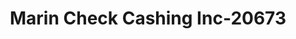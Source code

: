 ---
f_zip-code: 94945
f_state-code: CA
title: Marin Check Cashing Inc-20673
f_phone: 415-898-1795
f_city-only: Novato
f_address: 926 Grant Ave Novato
f_location-unique-id: '20673'
slug: marin-check-cashing-inc-20673
updated-on: '2024-05-30T13:46:58.046Z'
created-on: '2024-05-30T13:36:59.803Z'
published-on: '2024-05-30T13:54:32.469Z'
f_city-state: cms/city/novato-ca.md
f_company: cms/company/marin-check-cashing-inc.md
f_state: cms/state/california.md
layout: '[payday-loan].html'
tags: payday-loan
---